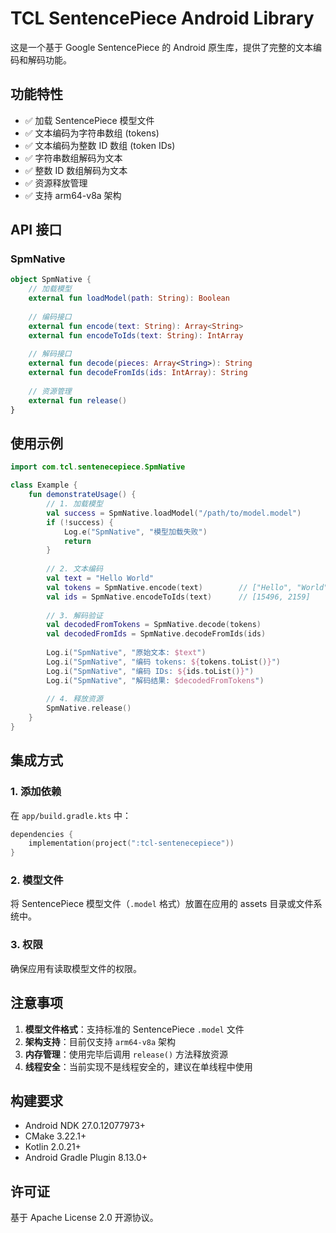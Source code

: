 # TCL SentencePiece Android Library

这是一个基于 Google SentencePiece 的 Android 原生库，提供了完整的文本编码和解码功能。

## 功能特性

- ✅ 加载 SentencePiece 模型文件
- ✅ 文本编码为字符串数组 (tokens)
- ✅ 文本编码为整数 ID 数组 (token IDs)
- ✅ 字符串数组解码为文本
- ✅ 整数 ID 数组解码为文本
- ✅ 资源释放管理
- ✅ 支持 arm64-v8a 架构

## API 接口

### SpmNative

```kotlin
object SpmNative {
    // 加载模型
    external fun loadModel(path: String): Boolean
    
    // 编码接口
    external fun encode(text: String): Array<String>
    external fun encodeToIds(text: String): IntArray
    
    // 解码接口
    external fun decode(pieces: Array<String>): String
    external fun decodeFromIds(ids: IntArray): String
    
    // 资源管理
    external fun release()
}
```

## 使用示例

```kotlin
import com.tcl.sentenecepiece.SpmNative

class Example {
    fun demonstrateUsage() {
        // 1. 加载模型
        val success = SpmNative.loadModel("/path/to/model.model")
        if (!success) {
            Log.e("SpmNative", "模型加载失败")
            return
        }
        
        // 2. 文本编码
        val text = "Hello World"
        val tokens = SpmNative.encode(text)        // ["Hello", "World"]
        val ids = SpmNative.encodeToIds(text)      // [15496, 2159]
        
        // 3. 解码验证
        val decodedFromTokens = SpmNative.decode(tokens)
        val decodedFromIds = SpmNative.decodeFromIds(ids)
        
        Log.i("SpmNative", "原始文本: $text")
        Log.i("SpmNative", "编码 tokens: ${tokens.toList()}")
        Log.i("SpmNative", "编码 IDs: ${ids.toList()}")
        Log.i("SpmNative", "解码结果: $decodedFromTokens")
        
        // 4. 释放资源
        SpmNative.release()
    }
}
```

## 集成方式

### 1. 添加依赖

在 `app/build.gradle.kts` 中：

```kotlin
dependencies {
    implementation(project(":tcl-sentenecepiece"))
}
```

### 2. 模型文件

将 SentencePiece 模型文件（`.model` 格式）放置在应用的 assets 目录或文件系统中。

### 3. 权限

确保应用有读取模型文件的权限。

## 注意事项

1. **模型文件格式**：支持标准的 SentencePiece `.model` 文件
2. **架构支持**：目前仅支持 `arm64-v8a` 架构
3. **内存管理**：使用完毕后调用 `release()` 方法释放资源
4. **线程安全**：当前实现不是线程安全的，建议在单线程中使用

## 构建要求

- Android NDK 27.0.12077973+
- CMake 3.22.1+
- Kotlin 2.0.21+
- Android Gradle Plugin 8.13.0+

## 许可证

基于 Apache License 2.0 开源协议。
